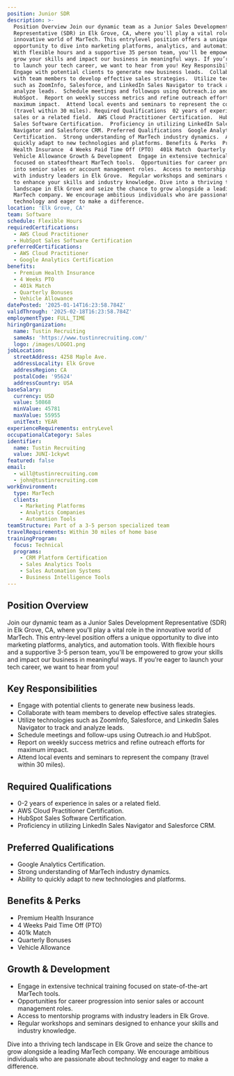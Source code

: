 ```yaml
---
position: Junior SDR
description: >-
  Position Overview Join our dynamic team as a Junior Sales Development
  Representative (SDR) in Elk Grove, CA, where you'll play a vital role in the
  innovative world of MarTech. This entrylevel position offers a unique
  opportunity to dive into marketing platforms, analytics, and automation tools.
  With flexible hours and a supportive 35 person team, you'll be empowered to
  grow your skills and impact our business in meaningful ways. If you’re eager
  to launch your tech career, we want to hear from you! Key Responsibilities 
  Engage with potential clients to generate new business leads.  Collaborate
  with team members to develop effective sales strategies.  Utilize technologies
  such as ZoomInfo, Salesforce, and LinkedIn Sales Navigator to track and
  analyze leads.  Schedule meetings and followups using Outreach.io and
  HubSpot.  Report on weekly success metrics and refine outreach efforts for
  maximum impact.  Attend local events and seminars to represent the company
  (travel within 30 miles). Required Qualifications  02 years of experience in
  sales or a related field.  AWS Cloud Practitioner Certification.  HubSpot
  Sales Software Certification.  Proficiency in utilizing LinkedIn Sales
  Navigator and Salesforce CRM. Preferred Qualifications  Google Analytics
  Certification.  Strong understanding of MarTech industry dynamics.  Ability to
  quickly adapt to new technologies and platforms. Benefits & Perks  Premium
  Health Insurance  4 Weeks Paid Time Off (PTO)  401k Match  Quarterly Bonuses 
  Vehicle Allowance Growth & Development  Engage in extensive technical training
  focused on stateoftheart MarTech tools.  Opportunities for career progression
  into senior sales or account management roles.  Access to mentorship programs
  with industry leaders in Elk Grove.  Regular workshops and seminars designed
  to enhance your skills and industry knowledge. Dive into a thriving tech
  landscape in Elk Grove and seize the chance to grow alongside a leading
  MarTech company. We encourage ambitious individuals who are passionate about
  technology and eager to make a difference.
location: 'Elk Grove, CA'
team: Software
schedule: Flexible Hours
requiredCertifications:
  - AWS Cloud Practitioner
  - HubSpot Sales Software Certification
preferredCertifications:
  - AWS Cloud Practitioner
  - Google Analytics Certification
benefits:
  - Premium Health Insurance
  - 4 Weeks PTO
  - 401k Match
  - Quarterly Bonuses
  - Vehicle Allowance
datePosted: '2025-01-14T16:23:58.784Z'
validThrough: '2025-02-18T16:23:58.784Z'
employmentType: FULL_TIME
hiringOrganization:
  name: Tustin Recruiting
  sameAs: 'https://www.tustinrecruiting.com/'
  logo: /images/LOGO1.png
jobLocation:
  streetAddress: 4258 Maple Ave.
  addressLocality: Elk Grove
  addressRegion: CA
  postalCode: '95624'
  addressCountry: USA
baseSalary:
  currency: USD
  value: 50868
  minValue: 45781
  maxValue: 55955
  unitText: YEAR
experienceRequirements: entryLevel
occupationalCategory: Sales
identifier:
  name: Tustin Recruiting
  value: JUNI-1ckywt
featured: false
email:
  - will@tustinrecruiting.com
  - john@tustinrecruiting.com
workEnvironment:
  type: MarTech
  clients:
    - Marketing Platforms
    - Analytics Companies
    - Automation Tools
teamStructure: Part of a 3-5 person specialized team
travelRequirements: Within 30 miles of home base
trainingProgram:
  focus: Technical
  programs:
    - CRM Platform Certification
    - Sales Analytics Tools
    - Sales Automation Systems
    - Business Intelligence Tools
---
```




## Position Overview

Join our dynamic team as a Junior Sales Development Representative (SDR) in Elk Grove, CA, where you'll play a vital role in the innovative world of MarTech. This entry-level position offers a unique opportunity to dive into marketing platforms, analytics, and automation tools. With flexible hours and a supportive 3-5 person team, you'll be empowered to grow your skills and impact our business in meaningful ways. If you’re eager to launch your tech career, we want to hear from you!

## Key Responsibilities

- Engage with potential clients to generate new business leads.
- Collaborate with team members to develop effective sales strategies.
- Utilize technologies such as ZoomInfo, Salesforce, and LinkedIn Sales Navigator to track and analyze leads.
- Schedule meetings and follow-ups using Outreach.io and HubSpot.
- Report on weekly success metrics and refine outreach efforts for maximum impact.
- Attend local events and seminars to represent the company (travel within 30 miles).

## Required Qualifications

- 0-2 years of experience in sales or a related field.
- AWS Cloud Practitioner Certification.
- HubSpot Sales Software Certification.
- Proficiency in utilizing LinkedIn Sales Navigator and Salesforce CRM.

## Preferred Qualifications

- Google Analytics Certification.
- Strong understanding of MarTech industry dynamics.
- Ability to quickly adapt to new technologies and platforms.

## Benefits & Perks

- Premium Health Insurance
- 4 Weeks Paid Time Off (PTO)
- 401k Match
- Quarterly Bonuses
- Vehicle Allowance

## Growth & Development

- Engage in extensive technical training focused on state-of-the-art MarTech tools.
- Opportunities for career progression into senior sales or account management roles.
- Access to mentorship programs with industry leaders in Elk Grove.
- Regular workshops and seminars designed to enhance your skills and industry knowledge.

Dive into a thriving tech landscape in Elk Grove and seize the chance to grow alongside a leading MarTech company. We encourage ambitious individuals who are passionate about technology and eager to make a difference.
